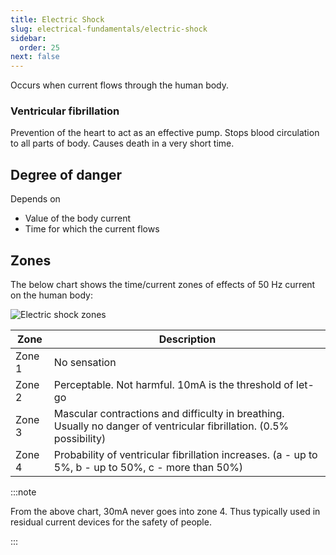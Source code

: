 ```yaml
---
title: Electric Shock
slug: electrical-fundamentals/electric-shock
sidebar:
  order: 25
next: false
---
```


Occurs when current flows through the human body.

### Ventricular fibrillation

Prevention of the heart to act as an effective pump. Stops blood circulation to
all parts of body. Causes death in a very short time.

## Degree of danger

Depends on

- Value of the body current
- Time for which the current flows

## Zones

The below chart shows the time/current zones of effects of 50 Hz current on the
human body:

![Electric shock zones](/electrical/electric-shock-zones.jpg)

| Zone   | Description                                                                                                          |
| ------ | -------------------------------------------------------------------------------------------------------------------- |
| Zone 1 | No sensation                                                                                                         |
| Zone 2 | Perceptable. Not harmful. 10mA is the threshold of let-go                                                            |
| Zone 3 | Mascular contractions and difficulty in breathing. Usually no danger of ventricular fibrillation. (0.5% possibility) |
| Zone 4 | Probability of ventricular fibrillation increases. (a - up to 5%, b - up to 50%, c - more than 50%)                  |

:::note

From the above chart, 30mA never goes into zone 4. Thus typically used in
residual current devices for the safety of people.

:::
